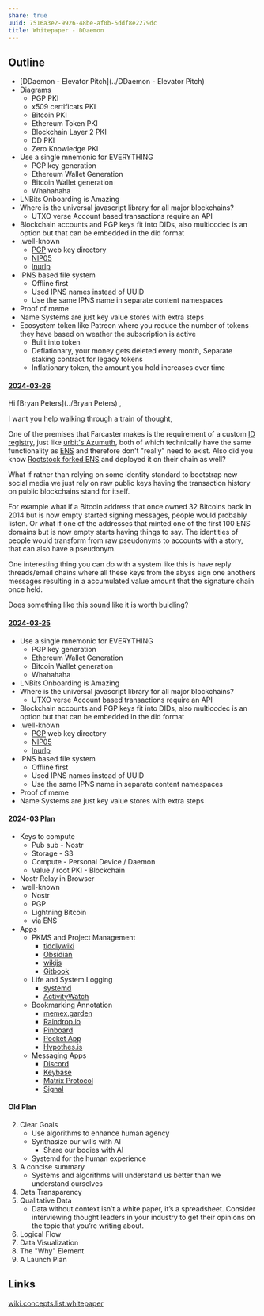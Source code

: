 ```yaml
---
share: true
uuid: 7516a3e2-9926-48be-af0b-5ddf8e2279dc
title: Whitepaper - DDaemon
---
```

## Outline

* [DDaemon - Elevator Pitch](../DDaemon - Elevator Pitch)
* Diagrams
	* PGP PKI
	* x509 certificats PKI
	* Bitcoin PKI
	* Ethereum Token PKI
	* Blockchain Layer 2 PKI
	* DD PKI
	* Zero Knowledge PKI
* Use a single mnemonic for EVERYTHING
	* PGP key generation
	* Ethereum Wallet Generation
	* Bitcoin Wallet generation
	* Whahahaha
* LNBits Onboarding is Amazing
* Where is the universal javascript library for all major blockchains?
	* UTXO verse Account based transactions require an API
* Blockchain accounts and PGP keys fit into DIDs, also multicodec is an option but that can be embedded in the did format 
* .well-known
	* [PGP](../5df9b58c-313a-42ac-a127-c48bcb1d8bcb) web key directory
	* [NIP05](../806e41b6-fcfc-4d00-94e9-0d10266c3591)
	* [lnurlp](../9d4c3d04-0a39-4dd9-bb48-949d9cbba1f5)
* IPNS based file system
	* Offline first
	* Used IPNS names instead of UUID
	* Use the same IPNS name in separate content namespaces
* Proof of meme
* Name Systems are just key value stores with extra steps
* Ecosystem token like Patreon where you reduce the number of tokens they have based on weather the subscription is active
	+  Built into token
	+  Deflationary, your money gets deleted every month, Separate staking contract for legacy tokens
	+ Inflationary token, the amount you hold increases over time


#### [2024-03-26](../2024-03-26)

Hi [Bryan Peters](../Bryan Peters) ,

I want you help walking through a train of thought,

One of the premises that Farcaster makes is the requirement of a custom [ID registry](https://www.youtube.com/watch?v=1TVI2uKgHtY), just like [urbit's Azumuth](https://github.com/urbit/azimuth/blob/master/contracts/Azimuth.sol), both of which technically have the same functionality as [ENS](https://github.com/ensdomains/ens-contracts/blob/staging/contracts/registry/ENS.sol) and therefore don't "really" need to exist. Also did you know [Rootstock forked ENS](https://dev.rootstock.io/rif/rns/) and deployed it on their chain as well?

What if rather than relying on some identity standard to bootstrap new social media we just rely on raw public keys having the transaction history on public blockchains stand for itself. 

For example what if a Bitcoin address that once owned 32 Bitcoins back in 2014 but is now empty started signing messages, people would probably listen. Or what if one of the addresses that minted one of the first 100 ENS domains but is now empty starts having things to say. The identities of people would transform from raw pseudonyms to accounts with a story, that can also have a pseudonym.

One interesting thing you can do with a system like this is have reply threads/email chains where all these keys from the abyss sign one anothers messages resulting in a accumulated value amount that the signature chain once held.

Does something like this sound like it is worth buidling?

#### [2024-03-25](../2024-03-25)

* Use a single mnemonic for EVERYTHING
	* PGP key generation
	* Ethereum Wallet Generation
	* Bitcoin Wallet generation
	* Whahahaha
* LNBits Onboarding is Amazing
* Where is the universal javascript library for all major blockchains?
	* UTXO verse Account based transactions require an API
* Blockchain accounts and PGP keys fit into DIDs, also multicodec is an option but that can be embedded in the did format 
* .well-known
	* [PGP](../5df9b58c-313a-42ac-a127-c48bcb1d8bcb) web key directory
	* [NIP05](../806e41b6-fcfc-4d00-94e9-0d10266c3591)
	* [lnurlp](../9d4c3d04-0a39-4dd9-bb48-949d9cbba1f5)
* IPNS based file system
	* Offline first
	* Used IPNS names instead of UUID
	* Use the same IPNS name in separate content namespaces
* Proof of meme
* Name Systems are just key value stores with extra steps

#### 2024-03 Plan

* Keys to compute
	* Pub sub - Nostr
	* Storage - S3
	* Compute - Personal Device / Daemon
	* Value / root PKI - Blockchain
* Nostr Relay in Browser
* .well-known
	* Nostr
	* PGP
	* Lightning Bitcoin
	* via ENS
* Apps
	* PKMS and Project Management
		* [tiddlywiki](../0616d5be-c9a1-4854-bfd1-a7e4614d1500)
		* [Obsidian](../f76a085e-f2c8-43bd-a852-47760f01e401)
		* [wikijs](../c7f4916b-aecb-4d00-a8e3-bb4908e1158d)
		* [Gitbook](../59c38d91-969e-4e03-b135-c2a42b61a3c6)
	* Life and System Logging
		* [systemd](../2bf93e44-adcb-4d5a-9d85-4d82015e6983)
		* [ActivityWatch](../c01a2d70-0b4b-4ba3-9149-928494bb231b)
	* Bookmarking Annotation
		* [memex.garden](../c6cc57b2-ed86-4f69-b656-c534988f6673)
		* [Raindrop.io](../10a39cee-adc7-43fc-bd29-28256e1a6144)
		* [Pinboard](../b83d7b7a-e9ad-4a5e-b9f8-63884a119e6b)
		* [Pocket App](../2cc02bd4-24b9-4b32-b490-c9236a83a99b)
		* [Hypothes.is](../dedecb5f-c142-402e-84d4-126b3e6cda9f)
	* Messaging Apps
		* [Discord](../434d4a81-f2cc-4a50-b75c-0c66af4c15b2)
		* [Keybase](../d327da7e-0881-4517-8a8f-c20190efeaa4)
		* [Matrix Protocol](../2ee75330-e978-4eec-ae45-7df5576815e6)
		* [Signal](../e7a856fa-454b-42be-9509-110980d279fc)

#### Old Plan

2. Clear Goals
   * Use algorithms to enhance human agency
   * Synthasize our wills with AI
      * Share our bodies with AI
   * Systemd for the human experience
3. A concise summary
   * Systems and algorithms will understand us better than we understand ourselves
4. Data Transparency
5. Qualitative Data
   * Data without context isn’t a white paper, it’s a spreadsheet. Consider interviewing thought leaders in your industry to get their opinions on the topic that you’re writing about.
6. Logical Flow
7. Data Visualization
8. The "Why" Element
9. A Launch Plan

## Links

[wiki.concepts.list.whitepaper](../.md)
